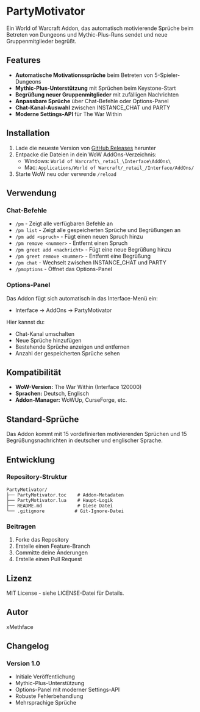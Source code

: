 # PartyMotivator

Ein World of Warcraft Addon, das automatisch motivierende Sprüche beim Betreten von Dungeons und Mythic-Plus-Runs sendet und neue Gruppenmitglieder begrüßt.

## Features

- **Automatische Motivationssprüche** beim Betreten von 5-Spieler-Dungeons
- **Mythic-Plus-Unterstützung** mit Sprüchen beim Keystone-Start
- **Begrüßung neuer Gruppenmitglieder** mit zufälligen Nachrichten
- **Anpassbare Sprüche** über Chat-Befehle oder Options-Panel
- **Chat-Kanal-Auswahl** zwischen INSTANCE_CHAT und PARTY
- **Moderne Settings-API** für The War Within

## Installation

1. Lade die neueste Version von [GitHub Releases](https://github.com/xMethface/PartyMotivator/releases) herunter
2. Entpacke die Dateien in dein WoW AddOns-Verzeichnis:
   - Windows: `World of Warcraft\_retail_\Interface\AddOns\`
   - Mac: `Applications/World of Warcraft/_retail_/Interface/AddOns/`
3. Starte WoW neu oder verwende `/reload`

## Verwendung

### Chat-Befehle

- `/pm` - Zeigt alle verfügbaren Befehle an
- `/pm list` - Zeigt alle gespeicherten Sprüche und Begrüßungen an
- `/pm add <spruch>` - Fügt einen neuen Spruch hinzu
- `/pm remove <nummer>` - Entfernt einen Spruch
- `/pm greet add <nachricht>` - Fügt eine neue Begrüßung hinzu
- `/pm greet remove <nummer>` - Entfernt eine Begrüßung
- `/pm chat` - Wechselt zwischen INSTANCE_CHAT und PARTY
- `/pmoptions` - Öffnet das Options-Panel

### Options-Panel

Das Addon fügt sich automatisch in das Interface-Menü ein:
- Interface → AddOns → PartyMotivator

Hier kannst du:
- Chat-Kanal umschalten
- Neue Sprüche hinzufügen
- Bestehende Sprüche anzeigen und entfernen
- Anzahl der gespeicherten Sprüche sehen

## Kompatibilität

- **WoW-Version:** The War Within (Interface 120000)
- **Sprachen:** Deutsch, Englisch
- **Addon-Manager:** WoWUp, CurseForge, etc.

## Standard-Sprüche

Das Addon kommt mit 15 vordefinierten motivierenden Sprüchen und 15 Begrüßungsnachrichten in deutscher und englischer Sprache.

## Entwicklung

### Repository-Struktur
```
PartyMotivator/
├── PartyMotivator.toc    # Addon-Metadaten
├── PartyMotivator.lua    # Haupt-Logik
├── README.md             # Diese Datei
└── .gitignore           # Git-Ignore-Datei
```

### Beitragen

1. Forke das Repository
2. Erstelle einen Feature-Branch
3. Committe deine Änderungen
4. Erstelle einen Pull Request

## Lizenz

MIT License - siehe LICENSE-Datei für Details.

## Autor

xMethface

## Changelog

### Version 1.0
- Initiale Veröffentlichung
- Mythic-Plus-Unterstützung
- Options-Panel mit moderner Settings-API
- Robuste Fehlerbehandlung
- Mehrsprachige Sprüche
